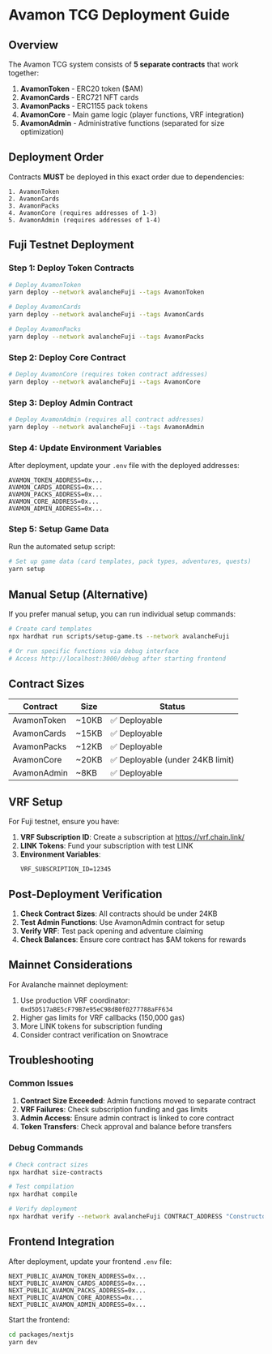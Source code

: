 # Avamon TCG Deployment Guide

## Overview

The Avamon TCG system consists of **5 separate contracts** that work together:

1. **AvamonToken** - ERC20 token ($AM)
2. **AvamonCards** - ERC721 NFT cards
3. **AvamonPacks** - ERC1155 pack tokens
4. **AvamonCore** - Main game logic (player functions, VRF integration)
5. **AvamonAdmin** - Administrative functions (separated for size optimization)

## Deployment Order

Contracts **MUST** be deployed in this exact order due to dependencies:

```
1. AvamonToken
2. AvamonCards
3. AvamonPacks
4. AvamonCore (requires addresses of 1-3)
5. AvamonAdmin (requires addresses of 1-4)
```

## Fuji Testnet Deployment

### Step 1: Deploy Token Contracts

```bash
# Deploy AvamonToken
yarn deploy --network avalancheFuji --tags AvamonToken

# Deploy AvamonCards
yarn deploy --network avalancheFuji --tags AvamonCards

# Deploy AvamonPacks
yarn deploy --network avalancheFuji --tags AvamonPacks
```

### Step 2: Deploy Core Contract

```bash
# Deploy AvamonCore (requires token contract addresses)
yarn deploy --network avalancheFuji --tags AvamonCore
```

### Step 3: Deploy Admin Contract

```bash
# Deploy AvamonAdmin (requires all contract addresses)
yarn deploy --network avalancheFuji --tags AvamonAdmin
```

### Step 4: Update Environment Variables

After deployment, update your `.env` file with the deployed addresses:

```env
AVAMON_TOKEN_ADDRESS=0x...
AVAMON_CARDS_ADDRESS=0x...
AVAMON_PACKS_ADDRESS=0x...
AVAMON_CORE_ADDRESS=0x...
AVAMON_ADMIN_ADDRESS=0x...
```

### Step 5: Setup Game Data

Run the automated setup script:

```bash
# Set up game data (card templates, pack types, adventures, quests)
yarn setup
```

## Manual Setup (Alternative)

If you prefer manual setup, you can run individual setup commands:

```bash
# Create card templates
npx hardhat run scripts/setup-game.ts --network avalancheFuji

# Or run specific functions via debug interface
# Access http://localhost:3000/debug after starting frontend
```

## Contract Sizes

| Contract | Size | Status |
|----------|------|--------|
| AvamonToken | ~10KB | ✅ Deployable |
| AvamonCards | ~15KB | ✅ Deployable |
| AvamonPacks | ~12KB | ✅ Deployable |
| AvamonCore | ~20KB | ✅ Deployable (under 24KB limit) |
| AvamonAdmin | ~8KB | ✅ Deployable |

## VRF Setup

For Fuji testnet, ensure you have:

1. **VRF Subscription ID**: Create a subscription at https://vrf.chain.link/
2. **LINK Tokens**: Fund your subscription with test LINK
3. **Environment Variables**:
   ```env
   VRF_SUBSCRIPTION_ID=12345
   ```

## Post-Deployment Verification

1. **Check Contract Sizes**: All contracts should be under 24KB
2. **Test Admin Functions**: Use AvamonAdmin contract for setup
3. **Verify VRF**: Test pack opening and adventure claiming
4. **Check Balances**: Ensure core contract has $AM tokens for rewards

## Mainnet Considerations

For Avalanche mainnet deployment:

1. Use production VRF coordinator: `0xd5D517aBE5cF79B7e95eC98dB0f0277788aFF634`
2. Higher gas limits for VRF callbacks (150,000 gas)
3. More LINK tokens for subscription funding
4. Consider contract verification on Snowtrace

## Troubleshooting

### Common Issues

1. **Contract Size Exceeded**: Admin functions moved to separate contract
2. **VRF Failures**: Check subscription funding and gas limits
3. **Admin Access**: Ensure admin contract is linked to core contract
4. **Token Transfers**: Check approval and balance before transfers

### Debug Commands

```bash
# Check contract sizes
npx hardhat size-contracts

# Test compilation
npx hardhat compile

# Verify deployment
npx hardhat verify --network avalancheFuji CONTRACT_ADDRESS "Constructor Args"
```

## Frontend Integration

After deployment, update your frontend `.env` file:

```env
NEXT_PUBLIC_AVAMON_TOKEN_ADDRESS=0x...
NEXT_PUBLIC_AVAMON_CARDS_ADDRESS=0x...
NEXT_PUBLIC_AVAMON_PACKS_ADDRESS=0x...
NEXT_PUBLIC_AVAMON_CORE_ADDRESS=0x...
NEXT_PUBLIC_AVAMON_ADMIN_ADDRESS=0x...
```

Start the frontend:

```bash
cd packages/nextjs
yarn dev
```